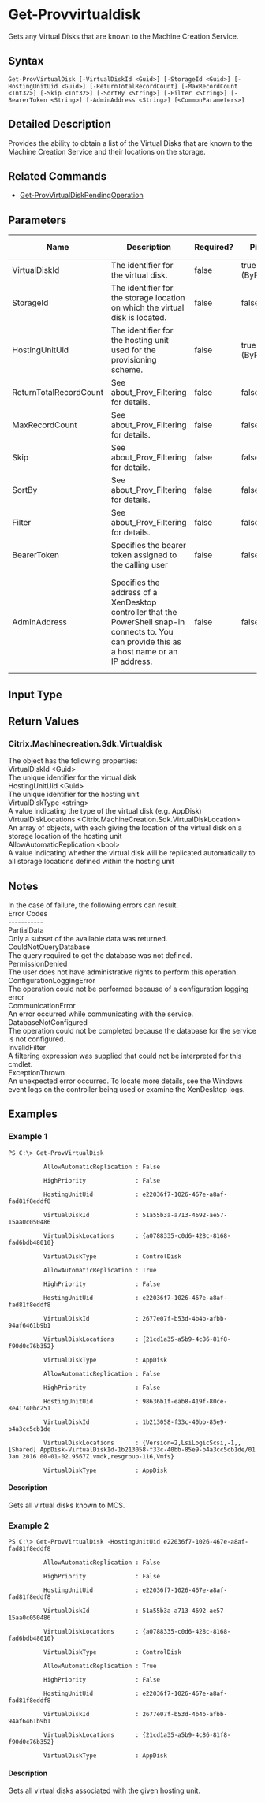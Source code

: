 ﻿
# Get-Provvirtualdisk
Gets any Virtual Disks that are known to the Machine Creation Service.
## Syntax
```
Get-ProvVirtualDisk [-VirtualDiskId <Guid>] [-StorageId <Guid>] [-HostingUnitUid <Guid>] [-ReturnTotalRecordCount] [-MaxRecordCount <Int32>] [-Skip <Int32>] [-SortBy <String>] [-Filter <String>] [-BearerToken <String>] [-AdminAddress <String>] [<CommonParameters>]
```
## Detailed Description
Provides the ability to obtain a list of the Virtual Disks that are known to the Machine Creation Service and their locations on the storage.


## Related Commands

* [Get-ProvVirtualDiskPendingOperation](./Get-ProvVirtualDiskPendingOperation/)
## Parameters
| Name   | Description | Required? | Pipeline Input | Default Value |
| --- | --- | --- | --- | --- |
| VirtualDiskId | The identifier for the virtual disk. | false | true (ByPropertyName) |  |
| StorageId | The identifier for the storage location on which the virtual disk is located. | false | false |  |
| HostingUnitUid | The identifier for the hosting unit used for the provisioning scheme. | false | true (ByPropertyName) |  |
| ReturnTotalRecordCount | See about\_Prov\_Filtering for details. | false | false | false |
| MaxRecordCount | See about\_Prov\_Filtering for details. | false | false | false |
| Skip | See about\_Prov\_Filtering for details. | false | false | 0 |
| SortBy | See about\_Prov\_Filtering for details. | false | false |  |
| Filter | See about\_Prov\_Filtering for details. | false | false |  |
| BearerToken | Specifies the bearer token assigned to the calling user | false | false |  |
| AdminAddress | Specifies the address of a XenDesktop controller that the PowerShell snap-in connects to.  You can provide this as a host name or an IP address. | false | false | localhost. Once a value is provided by any cmdlet, this value becomes the default. |

## Input Type

### 

## Return Values

### Citrix.Machinecreation.Sdk.Virtualdisk
The object has the following properties:<br>VirtualDiskId &lt;Guid&gt;<br>The unique identifier for the virtual disk<br>HostingUnitUid &lt;Guid&gt;<br>The unique identifier for the hosting unit<br>VirtualDiskType &lt;string&gt;<br>A value indicating the type of the virtual disk (e.g. AppDisk)<br>VirtualDiskLocations &lt;Citrix.MachineCreation.Sdk.VirtualDiskLocation&gt;<br>An array of objects, with each giving the location of the virtual disk on a storage location of the hosting unit<br>AllowAutomaticReplication &lt;bool&gt;<br>A value indicating whether the virtual disk will be replicated automatically to all storage locations defined within the hosting unit
## Notes
In the case of failure, the following errors can result.<br>    Error Codes<br>    -----------<br>    PartialData<br>    Only a subset of the available data was returned.<br>    CouldNotQueryDatabase<br>    The query required to get the database was not defined.<br>    PermissionDenied<br>    The user does not have administrative rights to perform this operation.<br>    ConfigurationLoggingError<br>    The operation could not be performed because of a configuration logging error<br>    CommunicationError<br>    An error occurred while communicating with the service.<br>    DatabaseNotConfigured<br>    The operation could not be completed because the database for the service is not configured.<br>    InvalidFilter<br>    A filtering expression was supplied that could not be interpreted for this cmdlet.<br>    ExceptionThrown<br>    An unexpected error occurred.  To locate more details, see the Windows event logs on the controller being used or examine the XenDesktop logs.
## Examples

### Example 1
```
PS C:\> Get-ProvVirtualDisk

          AllowAutomaticReplication : False

          HighPriority              : False

          HostingUnitUid            : e22036f7-1026-467e-a8af-fad81f8eddf8

          VirtualDiskId             : 51a55b3a-a713-4692-ae57-15aa0c050486

          VirtualDiskLocations      : {a0788335-c0d6-428c-8168-fad6bdb48010}

          VirtualDiskType           : ControlDisk

          AllowAutomaticReplication : True

          HighPriority              : False

          HostingUnitUid            : e22036f7-1026-467e-a8af-fad81f8eddf8

          VirtualDiskId             : 2677e07f-b53d-4b4b-afbb-94af6461b9b1

          VirtualDiskLocations      : {21cd1a35-a5b9-4c86-81f8-f90d0c76b352}

          VirtualDiskType           : AppDisk

          AllowAutomaticReplication : False

          HighPriority              : False

          HostingUnitUid            : 98636b1f-eab8-419f-80ce-8e41740bc251

          VirtualDiskId             : 1b213058-f33c-40bb-85e9-b4a3cc5cb1de

          VirtualDiskLocations      : {Version=2,LsiLogicScsi,-1,,[Shared] AppDisk-VirtualDiskId-1b213058-f33c-40bb-85e9-b4a3cc5cb1de/01 Jan 2016 00-01-02.9567Z.vmdk,resgroup-116,Vmfs}

          VirtualDiskType           : AppDisk
```
#### Description
Gets all virtual disks known to MCS.
### Example 2
```
PS C:\> Get-ProvVirtualDisk -HostingUnitUid e22036f7-1026-467e-a8af-fad81f8eddf8

          AllowAutomaticReplication : False

          HighPriority              : False

          HostingUnitUid            : e22036f7-1026-467e-a8af-fad81f8eddf8

          VirtualDiskId             : 51a55b3a-a713-4692-ae57-15aa0c050486

          VirtualDiskLocations      : {a0788335-c0d6-428c-8168-fad6bdb48010}

          VirtualDiskType           : ControlDisk

          AllowAutomaticReplication : True

          HighPriority              : False

          HostingUnitUid            : e22036f7-1026-467e-a8af-fad81f8eddf8

          VirtualDiskId             : 2677e07f-b53d-4b4b-afbb-94af6461b9b1

          VirtualDiskLocations      : {21cd1a35-a5b9-4c86-81f8-f90d0c76b352}

          VirtualDiskType           : AppDisk
```
#### Description
Gets all virtual disks associated with the given hosting unit.
